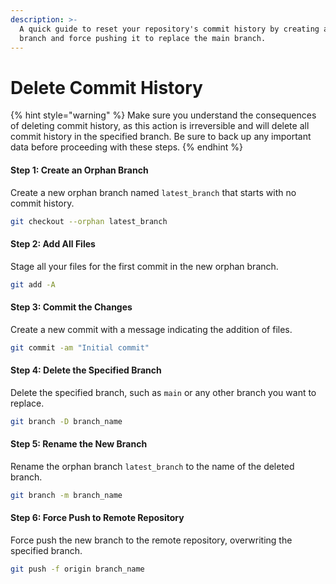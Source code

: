```yaml
---
description: >-
  A quick guide to reset your repository's commit history by creating an orphan
  branch and force pushing it to replace the main branch.
---
```


# Delete Commit History

{% hint style="warning" %}
Make sure you understand the consequences of deleting commit history, as this action is irreversible and will delete all commit history in the specified branch. Be sure to back up any important data before proceeding with these steps.
{% endhint %}

#### Step 1: Create an Orphan Branch

Create a new orphan branch named `latest_branch` that starts with no commit history.

```bash
git checkout --orphan latest_branch
```

#### Step 2: Add All Files

Stage all your files for the first commit in the new orphan branch.

```bash
git add -A
```

#### Step 3: Commit the Changes

Create a new commit with a message indicating the addition of files.

```bash
git commit -am "Initial commit"
```

#### Step 4: Delete the Specified Branch

Delete the specified branch, such as `main` or any other branch you want to replace.

```bash
git branch -D branch_name
```

#### Step 5: Rename the New Branch

Rename the orphan branch `latest_branch` to the name of the deleted branch.

```bash
git branch -m branch_name
```

#### Step 6: Force Push to Remote Repository

Force push the new branch to the remote repository, overwriting the specified branch.

```bash
git push -f origin branch_name
```
